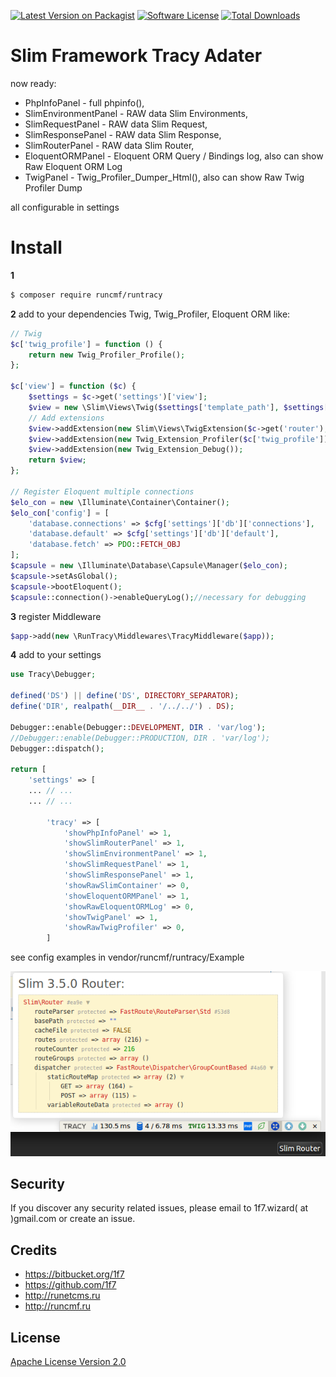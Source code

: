 [![Latest Version on Packagist][ico-version]][link-packagist] [![Software License][ico-license]][link-license] [![Total Downloads][ico-downloads]][link-downloads]

# Slim Framework Tracy Adater #

now ready:
* PhpInfoPanel - full phpinfo(), 
* SlimEnvironmentPanel - RAW data Slim Environments,  
* SlimRequestPanel - RAW data Slim Request, 
* SlimResponsePanel - RAW data Slim Response, 
* SlimRouterPanel - RAW data Slim Router, 
* EloquentORMPanel - Eloquent ORM Query / Bindings log, also can show Raw Eloquent ORM Log 
* TwigPanel - Twig_Profiler_Dumper_Html(), also can show Raw Twig Profiler Dump  

all configurable in settings


# Install
**1**
``` bash
$ composer require runcmf/runtracy
```

**2** add to your dependencies Twig, Twig_Profiler, Eloquent ORM like:
```php
// Twig
$c['twig_profile'] = function () {
    return new Twig_Profiler_Profile();
};

$c['view'] = function ($c) {
    $settings = $c->get('settings')['view'];
    $view = new \Slim\Views\Twig($settings['template_path'], $settings['twig']);
    // Add extensions
    $view->addExtension(new Slim\Views\TwigExtension($c->get('router'), $c->get('request')->getUri()));
    $view->addExtension(new Twig_Extension_Profiler($c['twig_profile']));
    $view->addExtension(new Twig_Extension_Debug());
    return $view;
};

// Register Eloquent multiple connections
$elo_con = new \Illuminate\Container\Container();
$elo_con['config'] = [
    'database.connections' => $cfg['settings']['db']['connections'],
    'database.default' => $cfg['settings']['db']['default'],
    'database.fetch' => PDO::FETCH_OBJ
];
$capsule = new \Illuminate\Database\Capsule\Manager($elo_con);
$capsule->setAsGlobal();
$capsule->bootEloquent();
$capsule::connection()->enableQueryLog();//necessary for debugging
```

**3** register Middleware
``` php
$app->add(new \RunTracy\Middlewares\TracyMiddleware($app));
```

**4** add to your settings
``` php
use Tracy\Debugger;

defined('DS') || define('DS', DIRECTORY_SEPARATOR);
define('DIR', realpath(__DIR__ . '/../../') . DS);

Debugger::enable(Debugger::DEVELOPMENT, DIR . 'var/log');
//Debugger::enable(Debugger::PRODUCTION, DIR . 'var/log');
Debugger::dispatch();

return [
    'settings' => [
    ... // ...
    ... // ...

        'tracy' => [
            'showPhpInfoPanel' => 1,
            'showSlimRouterPanel' => 1,
            'showSlimEnvironmentPanel' => 1,
            'showSlimRequestPanel' => 1,
            'showSlimResponsePanel' => 1,
            'showRawSlimContainer' => 0,
            'showEloquentORMPanel' => 1,
            'showRawEloquentORMLog' => 0,
            'showTwigPanel' => 1,
            'showRawTwigProfiler' => 0,
        ]
```
see config examples in vendor/runcmf/runtracy/Example

![example](ss/example.png "example screenshot")

## Security

If you discover any security related issues, please email to 1f7.wizard( at )gmail.com or create an issue.

## Credits

* https://bitbucket.org/1f7
* https://github.com/1f7
* http://runetcms.ru
* http://runcmf.ru

## License

[Apache License Version 2.0](LICENSE.md)

[ico-version]: https://img.shields.io/packagist/v/runcmf/runtracy.svg?style=flat-square
[ico-license]: https://img.shields.io/badge/license-Apache%202-green.svg?style=flat-square
[ico-downloads]: https://img.shields.io/packagist/dt/runcmf/runtracy.svg?style=flat-square

[link-packagist]: https://packagist.org/packages/runcmf/runtracy
[link-license]: http://www.apache.org/licenses/LICENSE-2.0
[link-downloads]: https://bitbucket.org/1f7/runtracy